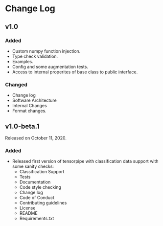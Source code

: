 # Change Log


## v1.0

### Added

* Custom numpy function injection.
* Type check validation.
* Examples.
* Config and some augmentation tests.
* Access to internal properites of base class to public interface.

### Changed

* Change log
* Software Architecture
* Internal Changes
* Format changes.

## v1.0-beta.1

Released on October 11, 2020.

### Added

* Released first version of tensorpipe with classification data support with some sanity checks:
	- Classification Support
	- Tests
	- Documentation
	- Code style checking
	- Change log
	- Code of Conduct
	- Contributing guidelines
	- License
	- README
	- Requirements.txt


